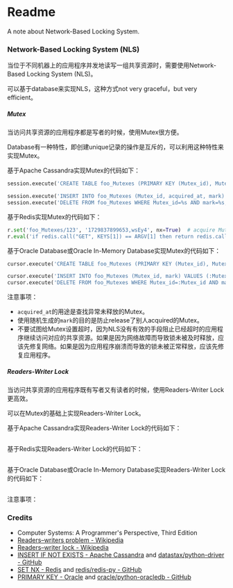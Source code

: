 # Readme
A note about Network-Based Locking System.

### Network-Based Locking System (NLS)

当位于不同机器上的应用程序并发地读写一组共享资源时，需要使用Network-Based Locking System (NLS)。

可以基于database来实现NLS，这种方式not very graceful，but very efficient。

##### Mutex

当访问共享资源的应用程序都是写者的时候，使用Mutex很方便。

Database有一种特性，即创建unique记录的操作是互斥的，可以利用这种特性来实现Mutex。

基于Apache Cassandra实现Mutex的代码如下：
```python
session.execute('CREATE TABLE foo_Mutexes (PRIMARY KEY (Mutex_id), Mutex_id INT, acquired_at TIMESTAMP, mark VARCHAR);')  # prepare schema and table for Mutexes

session.execute('INSERT INTO foo_Mutexes (Mutex_id, acquired_at, mark) VALUES (%s, toTimestamp(now()), %s) IF NOT EXISTS;', [123, 'FSzeY'])  # acquire Mutex
session.execute('DELETE FROM foo_Mutexes WHERE Mutex_id=%s AND mark=%s;', [123, 'FSzeY'])  # release Mutex
```

基于Redis实现Mutex的代码如下：
```python
r.set('foo_Mutexes/123', '1729837899653,wsEy4', nx=True)  # acquire Mutex
r.eval('if redis.call("GET", KEYS[1]) == ARGV[1] then return redis.call("DEL", KEYS[1]) else return 0 end', 1, 'foo_Mutexes/123', '1729837899653,wsEy4')  # release Mutex
```

基于Oracle Database或Oracle In-Memory Database实现Mutex的代码如下：
```python
cursor.execute('CREATE TABLE foo_Mutexes (PRIMARY KEY (Mutex_id), Mutex_id INTEGER, acquired_at TIMESTAMP DEFAULT CURRENT_TIMESTAMP, mark CHAR(5) NOT NULL);')  # prepare schema and table for Mutexes

cursor.execute('INSERT INTO foo_Mutexes (Mutex_id, mark) VALUES (:Mutex_id, :mark);', [123, 'WseAI'])  # acquire Mutex
cursor.execute('DELETE FROM foo_Mutexes WHERE Mutex_id=:Mutex_id AND mark=:mark;', [123, 'WseAI'])  # release Mutex
```

注意事项：
- `acquired_at`的用途是查找异常未释放的Mutex。
- 使用随机生成的`mark`的目的是防止release了别人acquired的Mutex。
- 不要试图给Mutex设置超时，因为NLS没有有效的手段阻止已经超时的应用程序继续访问对应的共享资源。如果是因为网络故障而导致锁未被及时释放，应该先修复网络。如果是因为应用程序崩溃而导致的锁未被正常释放，应该先修复应用程序。

##### Readers-Writer Lock

当访问共享资源的应用程序既有写者又有读者的时候，使用Readers-Writer Lock更高效。

可以在Mutex的基础上实现Readers-Writer Lock。

基于Apache Cassandra实现Readers-Writer Lock的代码如下：
```python
```

基于Redis实现Readers-Writer Lock的代码如下：
```python
```

基于Oracle Database或Oracle In-Memory Database实现Readers-Writer Lock的代码如下：
```python
```

注意事项：

### Credits
- Computer Systems: A Programmer's Perspective, Third Edition
- [Readers–writers problem - Wikipedia](https://en.wikipedia.org/wiki/Readers-writers_problem)
- [Readers–writer lock - Wikipedia](https://en.wikipedia.org/wiki/Readers–writer_lock)
- [INSERT IF NOT EXISTS - Apache Cassandra](https://cassandra.apache.org/doc/latest/cassandra/developing/cql/dml.html#insert-statement) and [datastax/python-driver - GitHub](https://github.com/datastax/python-driver)
- [SET NX - Redis](https://redis.io/docs/latest/commands/set/) and [redis/redis-py - GitHub](https://github.com/redis/redis-py)
- [PRIMARY KEY - Oracle](https://docs.oracle.com/en/database/oracle/oracle-database/23/sqlrf/constraint.html) and [oracle/python-oracledb - GitHub](https://github.com/oracle/python-oracledb/)
